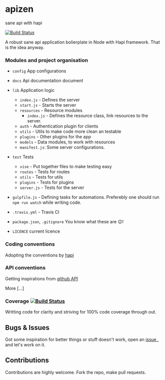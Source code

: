 # apizen 
sane api with hapi 

[![Build Status](https://travis-ci.org/Infidive/apizen.svg?branch=master)](https://travis-ci.org/Infidive/apizen)

A robust sane api application bolierplate in Node with Hapi framework. That is the idea anyway.


### Modules and project organisation

- `config` App configurations
- `docs` Api documentation document
- `lib` Application logic
  - `index.js` - Defines the server
  - `start.js` - Starts the server
  - `resources` - Resource modules
    - `index.js` - Defines the resource class, link resources to the server.
  - `auth` - Authentication plugin for clients
  - `utils` - Utils to make code more clean an testable
  - `plugins` - Other plugins for the app
  - `models` - Data modules, to work with resources
  - `manifest.js`: Some server configurations.

- `test` Tests
  - `vise` - Put together files to make testing easy
  - `routes` - Tests for routes
  - `utils` - Tests for utils
  - `plugins` - Tests for plugins
  - `server.js` - Tests for the server

- `gulpfile.js` - Defining tasks for automations. Preferebly one should run `npm run watch` while writing code.
- `.travis.yml` - Travis CI
- `package.json`, `.gitignore` You know what these are :wink:!
- `LICENCE` current licence

### Coding conventions
Adopting the conventions by [hapi ](http://hapijs.com/styleguide)

### API conventions
Getting inspirations from [github API ](https://developer.github.com/v3/)

More [...]

### Coverage [![Build Status](https://travis-ci.org/Infidive/apizen.svg?branch=master)](https://travis-ci.org/Infidive/apizen)

Writting code for clarity and striving for 100% code coverage through out.


## Bugs & Issues

Got some inspiration for better things or stuff doesn't work, open an [issue ](https://github.com/Infidive/apizen/issues), and let's work on it.

## Contributions

Contributions are highly welcome. Fork the repo, make pull requests.
